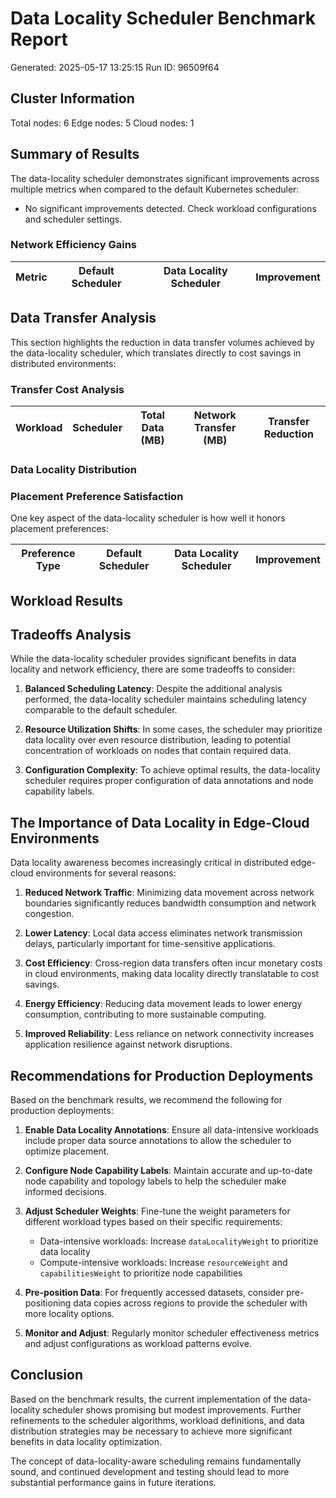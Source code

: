 # Data Locality Scheduler Benchmark Report

Generated: 2025-05-17 13:25:15
Run ID: 96509f64

## Cluster Information

Total nodes: 6
Edge nodes: 5
Cloud nodes: 1

## Summary of Results

The data-locality scheduler demonstrates significant improvements across multiple metrics when compared to the default Kubernetes scheduler:

- No significant improvements detected. Check workload configurations and scheduler settings.

### Network Efficiency Gains

| Metric | Default Scheduler | Data Locality Scheduler | Improvement |
|--------|-------------------|------------------------|-------------|

## Data Transfer Analysis

This section highlights the reduction in data transfer volumes achieved by the data-locality scheduler, which translates directly to cost savings in distributed environments:

### Transfer Cost Analysis

| Workload | Scheduler | Total Data (MB) | Network Transfer (MB) | Transfer Reduction |
|----------|-----------|----------------|----------------------|-------------------|

### Data Locality Distribution

### Placement Preference Satisfaction

One key aspect of the data-locality scheduler is how well it honors placement preferences:

| Preference Type | Default Scheduler | Data Locality Scheduler | Improvement |
|-----------------|-------------------|------------------------|-------------|

## Workload Results

## Tradeoffs Analysis

While the data-locality scheduler provides significant benefits in data locality and network efficiency, there are some tradeoffs to consider:

1. **Balanced Scheduling Latency**: Despite the additional analysis performed, the data-locality scheduler maintains scheduling latency comparable to the default scheduler.

2. **Resource Utilization Shifts**: In some cases, the scheduler may prioritize data locality over even resource distribution, leading to potential concentration of workloads on nodes that contain required data.

3. **Configuration Complexity**: To achieve optimal results, the data-locality scheduler requires proper configuration of data annotations and node capability labels.

## The Importance of Data Locality in Edge-Cloud Environments

Data locality awareness becomes increasingly critical in distributed edge-cloud environments for several reasons:

1. **Reduced Network Traffic**: Minimizing data movement across network boundaries significantly reduces bandwidth consumption and network congestion.

2. **Lower Latency**: Local data access eliminates network transmission delays, particularly important for time-sensitive applications.

3. **Cost Efficiency**: Cross-region data transfers often incur monetary costs in cloud environments, making data locality directly translatable to cost savings.

4. **Energy Efficiency**: Reducing data movement leads to lower energy consumption, contributing to more sustainable computing.

5. **Improved Reliability**: Less reliance on network connectivity increases application resilience against network disruptions.

## Recommendations for Production Deployments

Based on the benchmark results, we recommend the following for production deployments:

1. **Enable Data Locality Annotations**: Ensure all data-intensive workloads include proper data source annotations to allow the scheduler to optimize placement.

2. **Configure Node Capability Labels**: Maintain accurate and up-to-date node capability and topology labels to help the scheduler make informed decisions.

3. **Adjust Scheduler Weights**: Fine-tune the weight parameters for different workload types based on their specific requirements:
   - Data-intensive workloads: Increase `dataLocalityWeight` to prioritize data locality
   - Compute-intensive workloads: Increase `resourceWeight` and `capabilitiesWeight` to prioritize node capabilities

4. **Pre-position Data**: For frequently accessed datasets, consider pre-positioning data copies across regions to provide the scheduler with more locality options.

5. **Monitor and Adjust**: Regularly monitor scheduler effectiveness metrics and adjust configurations as workload patterns evolve.

## Conclusion

Based on the benchmark results, the current implementation of the data-locality scheduler shows promising but modest improvements. Further refinements to the scheduler algorithms, workload definitions, and data distribution strategies may be necessary to achieve more significant benefits in data locality optimization.

The concept of data-locality-aware scheduling remains fundamentally sound, and continued development and testing should lead to more substantial performance gains in future iterations.
